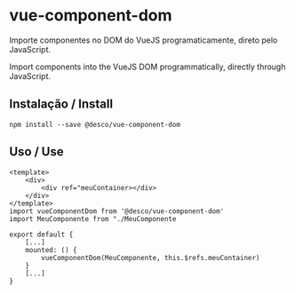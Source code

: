 # vue-component-dom

Importe componentes no DOM do VueJS programaticamente, direto pelo JavaScript.

Import components into the VueJS DOM programmatically, directly through JavaScript.

## Instalação / Install

```
npm install --save @desco/vue-component-dom
```

## Uso / Use

```
<template>
    <div>
        <div ref="meuContainer></div>
    </div>
</template>
import vueComponentDom from '@desco/vue-component-dom'
import MeuComponente from "./MeuComponente

export default {
    [...]
    mounted: () {
        vueComponentDom(MeuComponente, this.$refs.meuContainer)
    }
    [...]
}
```